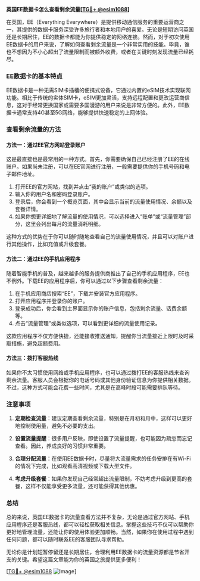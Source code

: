 **英国EE数据卡怎么查看剩余流量[[TG💪+ @esim1088](https://t.me/s/esim1088)]**

在英国，EE（Everything Everywhere）是提供移动通信服务的重要运营商之一，其提供的数据卡服务深受许多旅行者和本地用户的喜爱。无论是短期访问英国还是长期居住，EE的数据卡都能为你提供稳定的网络连接。然而，对于初次使用EE数据卡的用户来说，了解如何查看剩余流量是一个非常实用的技能。毕竟，谁也不想因为不小心超出了流量限制而被额外收费，或者在关键时刻发现流量已经耗尽。

### EE数据卡的基本特点

EE数据卡是一种无需SIM卡插槽的便携式设备，它通过内置的eSIM技术实现联网功能。相比于传统的实体SIM卡，eSIM更加灵活，支持远程配置和更改运营商信息，这对于经常更换国家或需要多国漫游的用户来说是非常方便的。此外，EE数据卡通常支持4G甚至5G网络，能够提供快速稳定的上网体验。

### 查看剩余流量的方法

#### 方法一：通过EE官方网站登录账户

这是最直接也是最常用的一种方式。首先，你需要确保自己已经注册了EE的在线账户。如果尚未注册，可以在EE官网进行注册，一般需要提供你的手机号码和电子邮件地址。

1. 打开EE的官方网站，找到并点击“我的账户”或类似的选项。
2. 输入你的用户名和密码登录账户。
3. 登录后，你会看到一个概览页面，其中会显示当前的流量使用情况、余额以及套餐详情。
4. 如果你想更详细地了解流量的使用情况，可以选择进入“账单”或“流量管理”部分，这里会列出每月的流量消耗明细。

这种方式的优势在于你可以随时随地查看自己的流量使用情况，并且可以对账户进行其他操作，比如充值或升级套餐。

#### 方法二：通过EE的手机应用程序

随着智能手机的普及，越来越多的服务提供商推出了自己的手机应用程序，EE也不例外。下载EE的应用程序后，你可以通过以下步骤查看剩余流量：

1. 在手机应用商店搜索“EE”，下载并安装官方应用程序。
2. 打开应用程序并登录你的账户。
3. 登录成功后，你会看到主界面显示你的账户信息，包括剩余流量、话费余额等。
4. 点击“流量管理”或类似选项，可以看到更详细的流量使用记录。

这款应用程序不仅方便快捷，还能接收推送通知，提醒你当流量接近上限时及时采取措施，避免超额费用。

#### 方法三：拨打客服热线

如果你不太习惯使用网络或手机应用程序，也可以通过拨打EE的客服热线来查询剩余流量。客服人员会根据你的电话号码或其他身份验证信息为你提供相关数据。不过，这种方式可能会花费一些时间，尤其是在高峰时段可能需要排队等待。

### 注意事项

1. **定期检查流量**：建议定期查看剩余流量，特别是在月初和月中，这样可以更好地控制使用量，避免不必要的支出。
   
2. **设置流量提醒**：很多用户反映，即使设置了流量提醒，也可能因为疏忽而忘记查看。因此，养成良好的习惯非常重要。

3. **合理分配流量**：在使用EE数据卡时，尽量将大流量需求的任务安排在有Wi-Fi的情况下完成，比如观看高清视频或下载大型文件。

4. **考虑升级套餐**：如果你发现自己经常超出流量限制，不妨考虑升级到更高的套餐，这样不仅能享受更多流量，还可能获得其他优惠。

### 总结

总的来说，英国EE数据卡的流量查看方法并不复杂，无论是通过官方网站、手机应用程序还是客服热线，都可以轻松获取相关信息。掌握这些技巧不仅可以帮助你更好地管理流量，还能让你的使用体验更加顺畅。当然，如果你在使用过程中遇到任何问题，都可以随时联系EE的客服团队寻求帮助。

无论你是计划短暂停留还是长期居住，合理利用EE数据卡的流量资源都是节省开支的关键。希望这篇文章能为你的英国之旅提供更多便利！ 

[[TG💪+ @esim1088](https://t.me/s/esim1088) ![Image](https://i.postimg.cc/4NQfJmqS/Snipaste-2025-05-13-00-14-12.png)]